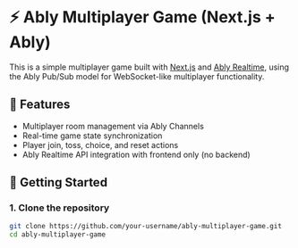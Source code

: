 # ⚡️ Ably Multiplayer Game (Next.js + Ably)

This is a simple multiplayer game built with [Next.js](https://nextjs.org/) and [Ably Realtime](https://ably.com/), using the Ably Pub/Sub model for WebSocket-like multiplayer functionality.

## 🔧 Features

- Multiplayer room management via Ably Channels
- Real-time game state synchronization
- Player join, toss, choice, and reset actions
- Ably Realtime API integration with frontend only (no backend)

## 🚀 Getting Started

### 1. Clone the repository

```bash
git clone https://github.com/your-username/ably-multiplayer-game.git
cd ably-multiplayer-game
